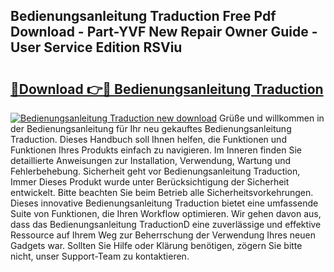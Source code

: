 ## Bedienungsanleitung Traduction Free Pdf Download - Part-YVF New Repair Owner Guide - User Service Edition RSViu

# <h2><a href="http://df1fbqy.blite.top/?on=Bedienungsanleitung+Traduction">🔗Download 👉🔴 Bedienungsanleitung Traduction</a></h2>

[![Bedienungsanleitung Traduction new download](https://i.imgur.com/lujVjoI.png)](http://df1fbqy.blite.top/?on=Bedienungsanleitung+Traduction)
Grüße und willkommen in der Bedienungsanleitung für Ihr neu gekauftes Bedienungsanleitung Traduction. Dieses Handbuch soll Ihnen helfen, die Funktionen und Funktionen Ihres Produkts einfach zu navigieren. Im Inneren finden Sie detaillierte Anweisungen zur Installation, Verwendung, Wartung und Fehlerbehebung. Sicherheit geht vor Bedienungsanleitung Traduction, Immer Dieses Produkt wurde unter Berücksichtigung der Sicherheit entwickelt. Bitte beachten Sie beim Betrieb alle Sicherheitsvorkehrungen. Dieses innovative Bedienungsanleitung Traduction bietet eine umfassende Suite von Funktionen, die Ihren Workflow optimieren. Wir gehen davon aus, dass das Bedienungsanleitung TraductionD eine zuverlässige und effektive Ressource auf Ihrem Weg zur Beherrschung der Verwendung Ihres neuen Gadgets war. Sollten Sie Hilfe oder Klärung benötigen, zögern Sie bitte nicht, unser Support-Team zu kontaktieren.
